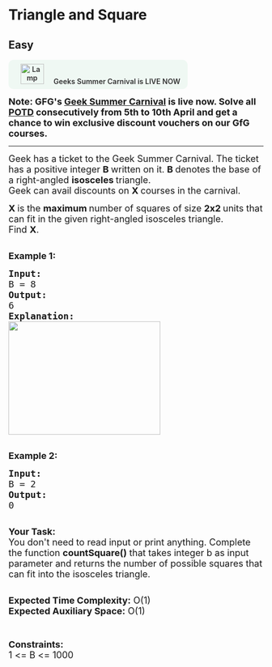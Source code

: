 # Triangle and Square
## Easy 
<div class="problem-statement">
                <p><a onclick="gtagHelperFunction('clickopen','salesevent_gsc_problemspage_promobanner')" href="https://practice.geeksforgeeks.org/summer-carnival-2022?utm_source=practiceproblems&amp;utm_medium=problemspromobanner&amp;utm_campaign=gsc22" target="_blank"></a></p><div style="margin: 14px 0px !important;" class="row"><a onclick="gtagHelperFunction('clickopen','salesevent_gsc_problemspage_promobanner')" href="https://practice.geeksforgeeks.org/summer-carnival-2022?utm_source=practiceproblems&amp;utm_medium=problemspromobanner&amp;utm_campaign=gsc22" target="_blank">             <div class="col-md-12" style="cursor:pointer;background: #EFF8F3 0% 0% no-repeat padding-box; display: flex; align-items: center; position:                 relative; padding: 1.5%; border-radius: 10px; display: inline-block; text-align: center; font-weight: 600; color: #333"> <img src="https://media.geeksforgeeks.org/img-practice/gcs2022thumbnail-1649059370.png" alt="Lamp" width="46" height="40" style="background: transparent 0% 0% no-repeat padding-box;opacity: 1; margin: 0 16px;" class="img-responsive"> Geeks Summer Carnival is LIVE NOW &nbsp; <i class="fa fa-external-link" aria-hidden="true"></i> </div></a></div><p><strong><span style="font-size:18px">Note:&nbsp;GFG's <a href="https://practice.geeksforgeeks.org/summer-carnival-2022?utm_source=potd&amp;utm_medium=problempage&amp;utm_campaign=gsc22" target="_blank">Geek Summer Carnival</a> is live now. Solve all <a href="https://practice.geeksforgeeks.org/problem-of-the-day" target="_blank">POTD</a> consecutively from 5th to 10th April and get a chance to win exclusive discount vouchers on our GfG courses.</span></strong></p>

<hr>
<p><span style="font-size:18px">Geek has a ticket to the Geek Summer Carnival. The ticket has a positive integer <strong>B </strong>written on it. <strong>B </strong>denotes the base of a right-angled <strong>isosceles </strong>triangle.&nbsp;<br>
Geek can avail discounts on <strong>X </strong>courses in the carnival.</span></p>

<p><span style="font-size:18px"><strong>X </strong>is the <strong>maximum </strong>number of squares of size <strong>2x2 </strong>units that can fit in the given right-angled isosceles triangle.&nbsp;<br>
Find <strong>X</strong>.&nbsp;</span></p>

<p><br>
<span style="font-size:18px"><strong>Example 1:</strong></span></p>

<pre><span style="font-size:18px"><strong>Input:</strong>
B = 8
<strong>Output:</strong>
6 
<strong>Explanation: 
</strong></span><img alt="" src="https://media.geeksforgeeks.org/img-practice/ScreenShot2022-04-01at2-1648805313.png" style="height:224px; width:300px" class="img-responsive">
</pre>

<p><br>
<span style="font-size:18px"><strong>Example 2:</strong></span></p>

<pre><span style="font-size:18px"><strong>Input:</strong>
B = 2
<strong>Output:</strong>
0</span></pre>

<p><br>
<span style="font-size:18px"><strong>Your Task:</strong><br>
You don't need to read input or print anything. Complete the function <strong>countSquare()</strong> that takes integer b as input parameter and returns the number of possible squares that can fit into the isosceles triangle.&nbsp;</span></p>

<p><br>
<span style="font-size:18px"><strong>Expected Time Complexity:</strong> O(1)<br>
<strong>Expected Auxiliary Space:</strong> O(1)</span></p>

<p>&nbsp;</p>

<p><span style="font-size:18px"><strong>Constraints:</strong><br>
1 &lt;= B &lt;= 1000</span></p>
 <p></p>
            </div>